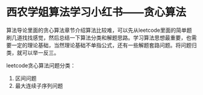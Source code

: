 # 西农学姐算法学习小红书——贪心算法

算法导论里面的贪心算法章节介绍算法比较难，可以先从leetcode里面的简单题刷几道找找感觉，然后总结一下算法分类和解题思路。学习算法思想最重要，也需要一定的理论基础，当然理论基础不单指公式，还有一些解题套路问题。将问题归类，就可以举一反三。

leetcode贪心算法问题分类：

1. 区间问题
2. 最大连续子序列问题
